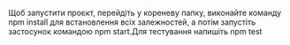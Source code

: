
Щоб запустити проєкт, перейдіть у кореневу папку, 
виконайте команду npm install для встановлення всіх залежностей,
а потім запустіть застосунок командою npm start.Для тестування напишіть npm test

